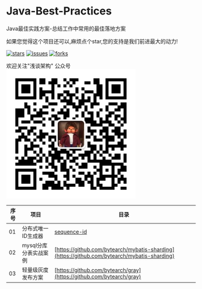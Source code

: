 # Java-Best-Practices
Java最佳实践方案-总结工作中常用的最佳落地方案

如果您觉得这个项目还可以,麻烦点个star,您的支持是我们前进最大的动力!

[![stars](https://img.shields.io/github/stars/bytearch/java-best-practices)](https://github.com/bytearch/java-best-practices)  [![issues](https://img.shields.io/github/issues/bytearch/java-best-practices)](https://github.com/bytearch/java-best-practices/issues)  [![forks](https://img.shields.io/github/forks/bytearch/java-best-practices)](https://github.com/bytearch/java-best-practices)


欢迎关注"浅谈架构" 公众号
![浅谈架构](./images/bytearch_qrcode.jpg)

|序号|项目|目录|
|---|--------------|--|
|01|分布式唯一ID生成器| [sequence-id](https://github.com/bytearch/java-best-practices/tree/master/bytearch-sequence-id) |
|02|mysql分库分表实战案例| [https://github.com/bytearch/mybatis-sharding](https://github.com/bytearch/mybatis-sharding) |
|03|轻量级灰度发布方案|[https://github.com/bytearch/gray](https://github.com/bytearch/gray)